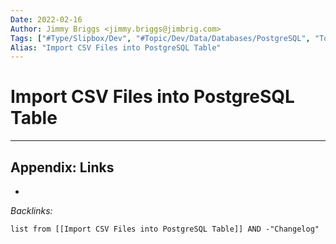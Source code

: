 ```yaml
---
Date: 2022-02-16
Author: Jimmy Briggs <jimmy.briggs@jimbrig.com>
Tags: ["#Type/Slipbox/Dev", "#Topic/Dev/Data/Databases/PostgreSQL", "Topic/Dev/Data/SQL"]
Alias: "Import CSV Files into PostgreSQL Table"
---
```


# Import CSV Files into PostgreSQL Table

***

## Appendix: Links

- 

*Backlinks:*

```dataview
list from [[Import CSV Files into PostgreSQL Table]] AND -"Changelog"
```